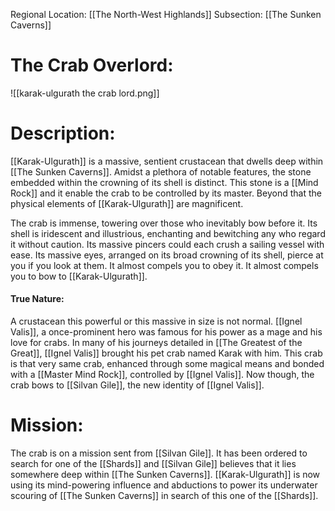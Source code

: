 Regional Location: [[The North-West Highlands]]
Subsection: [[The Sunken Caverns]]
# The Crab Overlord:
![[karak-ulgurath the crab lord.png]]
# Description:
[[Karak-Ulgurath]] is a massive, sentient crustacean that dwells deep within [[The Sunken Caverns]]. Amidst a plethora of notable features, the stone embedded within the crowning of its shell is distinct. This stone is a [[Mind Rock]] and it enable the crab to be controlled by its master. Beyond that the physical elements of [[Karak-Ulgurath]] are magnificent.

The crab is immense, towering over those who inevitably bow before it. Its shell is iridescent and illustrious, enchanting and bewitching any who regard it without caution. Its massive pincers could each crush a sailing vessel with ease. Its massive eyes, arranged on its broad crowning of its shell, pierce at you if you look at them. It almost compels you to obey it. It almost compels you to bow to [[Karak-Ulgurath]]. 
#### True Nature:
A crustacean this powerful or this massive in size is not normal. [[Ignel Valis]], a once-prominent hero was famous for his power as a mage and his love for crabs. In many of his journeys detailed in [[The Greatest of the Great]], [[Ignel Valis]] brought his pet crab named Karak with him. This crab is that very same crab, enhanced through some magical means and bonded with a [[Master Mind Rock]], controlled by [[Ignel Valis]]. Now though, the crab bows to [[Silvan Gile]], the new identity of [[Ignel Valis]]. 
# Mission:
The crab is on a mission sent from [[Silvan Gile]]. It has been ordered to search for one of the [[Shards]] and [[Silvan Gile]] believes that it lies somewhere deep within [[The Sunken Caverns]]. [[Karak-Ulgurath]] is now using its mind-powering influence and abductions to power its underwater scouring of [[The Sunken Caverns]] in search of this one of the [[Shards]]. 